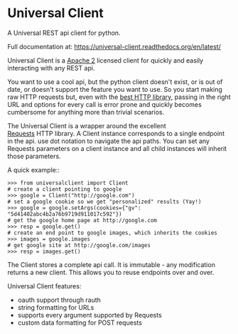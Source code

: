 Universal Client
=================

A Universal REST api client for python.

Full documentation at: https://universal-client.readthedocs.org/en/latest/

Universal Client is a [Apache 2](http://www.apache.org/licenses/LICENSE-2.0.html)
licensed client for quickly and easily interacting with any REST api.

You want to use a cool api, but the python client doesn't exist, or is out of date, 
or doesn't support the feature you want to use. So you start making raw HTTP
requests but, even with the [best HTTP library](http://docs.python-requests.org/en/latest/index.html),
passing in the right URL and options for every call is error prone and quickly
becomes cumbersome for anything more than trivial scenarios.

The Universal Client is a wrapper around the excellent  
[Requests](http://docs.python-requests.org/en/latest/index.html) HTTP library. A Client instance
corresponds to a single endpoint in the api. use dot notation to navigate the api paths. You
can set any Requests parameters on a client instance and all child instances will inherit those
parameters.

A quick example::

    >>> from universalclient import Client
    # create a client pointing to google
    >>> google = Client("http://google.com")
    # set a google cookie so we get "personalized" results (Yay!)
    >>> google = google.setArgs(cookies={"gv": "5d41402abc4b2a76b9719d911017c592"})
    # get the google home page at http://google.com
    >>> resp = google.get()
    # create an end point to google images, which inherits the cookies
    >>> images = google.images
    # get google site at http://google.com/images
    >>> resp = images.get()


The Client stores a complete api call. It is immutable - any modification returns a new client. This allows
you to reuse endpoints over and over.

Universal Client features:
 * oauth support through rauth
 * string formatting for URLs
 * supports every argument supported by Requests
 * custom data formatting for POST requests
